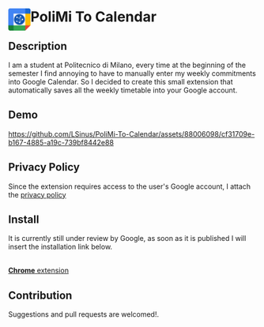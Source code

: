 # <img src="public/icons/icon_48.png" width="45" align="left"> PoliMi To Calendar

## Description

I am a student at Politecnico di Milano, every time at the beginning of the semester I find annoying to have to manually enter my weekly commitments into Google Calendar. 
So I decided to create this small extension that automatically saves all the weekly timetable into your Google account. 

## Demo

https://github.com/LSinus/PoliMi-To-Calendar/assets/88006098/cf31709e-b167-4885-a19c-739bf8442e88

## Privacy Policy

Since the extension requires access to the user's Google account, I attach the [privacy policy](https://leonardosinibaldi.com/PoliMiToCalendar/)

## Install

It is currently still under review by Google, as soon as it is published I will insert the installation link below.
<br>
<br>

[**Chrome** extension]() <!-- TODO: Add chrome extension link inside parenthesis -->

## Contribution

Suggestions and pull requests are welcomed!.


